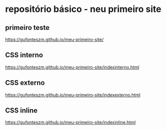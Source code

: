 # repositório básico - neu primeiro site
## primeiro teste
https://gufonteszm.github.io/meu-primeiro-site/
## CSS interno
https://gufonteszm.github.io/meu-primeiro-site/indexinterno.html
## CSS externo
https://gufonteszm.github.io/meu-primeiro-site/indexexterno.html
## CSS inline
https://gufonteszm.github.io/meu-primeiro-site/indexinline.html
